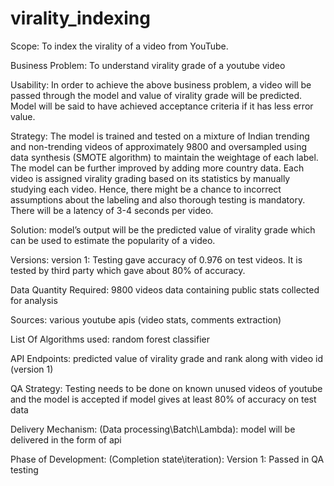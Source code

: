 # virality_indexing

Scope: To index the virality of a video from YouTube.

Business Problem: To understand virality grade of a youtube video

Usability: In order to achieve the above business problem, a video will be passed through the model and value of virality grade will be predicted. Model will be said to have achieved acceptance criteria if it has less error value.

Strategy: The model is trained and tested on a mixture of Indian trending and non-trending videos of  approximately  9800 and oversampled using data synthesis (SMOTE algorithm) to maintain the weightage of each label.  
The model can be further improved by adding more country data. Each video is assigned virality grading based on its statistics by manually studying each video. Hence, there might be a chance to incorrect assumptions about the labeling and also thorough testing is mandatory. 
There will be a latency of 3-4 seconds per video.

Solution: model’s output will be the predicted value of virality grade which can be used to estimate the popularity of a video. 

Versions: version 1: Testing gave accuracy of 0.976 on test videos. It is tested by third party which gave about 80% of accuracy.

Data Quantity Required: 9800 videos data containing public stats collected for analysis

Sources: various youtube apis (video stats, comments extraction) 

List Of Algorithms used: random forest classifier 

API Endpoints: predicted value of virality grade and rank along with video id (version 1) 

QA Strategy: Testing needs to be done on known unused videos of youtube and the model is accepted if model gives at least 80% of accuracy on test data

Delivery Mechanism: (Data processing\Batch\Lambda): model will be delivered in the form of api

Phase of Development: (Completion state\iteration): Version 1: Passed in QA testing
